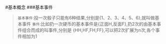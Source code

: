 #基本概念
###基本事件
>``基本事件``:投一次骰子只能有6种结果,分别是{1、2、3、4、5、6},就叫做基本事件
>``事件``:比如扔一次硬币的基本事件是{正面H,反面F},扔2次的由基本事件组合而成的叫事件,分别是
{HH,HF,FH,FF},可以把2次扩展为n次,各个事件相加为1
